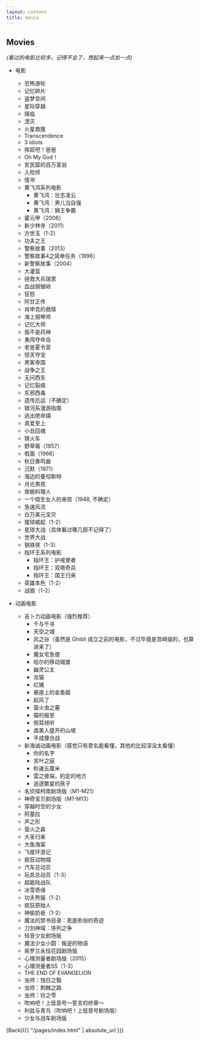 ```yaml
---
layout: content
title: movie
---
```


## Movies

_(看过的电影比较多，记得不全了，想起来一点加一点)_

- 电影
    - 恐怖游轮
    - 记忆碎片
    - 盗梦空间
    - 星际穿越
    - 降临
    - 湮灭
    - 火星救援
    - Transcendence
    - 3 idiots
    - 摔跤吧！爸爸
    - Oh My God！
    - 贫民窟的百万富翁
    - 入殓师
    - 情书
    - 黄飞鸿系列电影
        - 黄飞鸿：壮志凌云
        - 黄飞鸿：男儿当自强
        - 黄飞鸿：狮王争霸
    - 霍元甲（2006）
    - 新少林寺（2011）
    - 方世玉（1-2）
    - 功夫之王
    - 警察故事（2013）
    - 警察故事4之简单任务（1996）
    - 新警察故事（2004）
    - 大灌篮
    - 拯救大兵瑞恩
    - 血战钢锯岭
    - 狂怒
    - 阿甘正传
    - 肖申克的救赎
    - 海上钢琴师
    - 记忆大师
    - 我不是药神
    - 勇闯夺命岛
    - 老爸夏令营
    - 惊天夺宝
    - 黑客帝国
    - 战争之王
    - 无问西东
    - 记忆裂痕
    - 东邪西毒
    - 遗传厄运（不确定）
    - 银河系漫游指南
    - 逃出绝命镇
    - 真爱至上
    - 小丑回魂
    - 猜火车
    - 野草莓（1957）
    - 假面（1966）
    - 秋日奏鸣曲
    - 沉默（1971）
    - 海边的曼彻斯特
    - 月光男孩
    - 南极料理人
    - 一个陌生女人的来信（1948, 不确定）
    - 急速风流
    - 白万美元宝贝
    - 猩球崛起（1-2）
    - 星球大战（具体看过哪几部不记得了）
    - 世界大战
    - 钢铁侠（1-3）
    - 指环王系列电影
        - 指环王：护戒使者
        - 指环王：双塔奇兵
        - 指环王：国王归来
    - 英雄本色（1-2）
    - 战狼（1-2）

- 动画电影
    - 吉卜力动画电影（强烈推荐）
        - 千与千寻
        - 天空之城
        - 风之谷（虽然是 Ghibli 成立之前的电影，不过毕竟是宫崎骏的，也算进来了）
        - 魔女宅急便
        - 哈尔的移动城堡
        - 幽灵公主
        - 龙猫
        - 红猪
        - 悬崖上的金鱼姬
        - 起风了
        - 萤火虫之墓
        - 猫的报恩
        - 侧耳倾听
        - 虞美人盛开的山坡
        - 平成狸合战
    - 新海诚动画电影（感觉只有君名能看懂，其他的比较深没太看懂）
        - 你的名字
        - 言叶之庭
        - 秒速五厘米
        - 雲之彼端，約定的地方
        - 追逐繁星的孩子
    - 名侦探柯南剧场版（M1-M21）
    - 神奇宝贝剧场版（M1-M13）
    - 穿越时空的少女
    - 阿基拉
    - 声之形
    - 萤火之森
    - 大圣归来
    - 大鱼海棠
    - 飞屋环游记
    - 疯狂动物城
    - 汽车总动员
    - 玩具总动员（1-3）
    - 超能陆战队
    - 冰雪奇缘
    - 功夫熊猫（1-2）
    - 疯狂原始人
    - 神偷奶爸（1-2）
    - 魔法的禁书目录：恩底弥翁的奇迹
    - 刀剑神域：序列之争
    - 轻音少女剧场版
    - 魔法少女小圆：叛逆的物语
    - 紫罗兰永恒花园剧场版
    - 心理测量者剧场版（2015）
    - 心理测量者SS（1-3）
    - THE END OF EVANGELION
    - 虫师：蚀日之翳
    - 虫师：荆棘之路
    - 虫师：铃之雫
    - 吹响吧！上低音号～誓言的终章～
    - 利兹与青鸟（吹响吧！上低音号剧场版）
    - 少女与战车剧场版

[Back]({{ "/pages/index.html" | absolute_url }})
